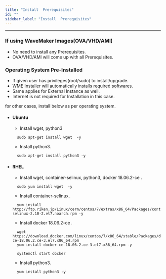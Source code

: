 ```yaml
---
title: "Install  Prerequisites"
id: ""
sidebar_label: "Install  Prerequisites"
---
```

---
### If using WaveMaker Images(OVA/VHD/AMI) 
- No need to install any Prerequisites.
- OVA/VHD/AMI will come up with all Prerequisites.
### Operating System Pre-Installed
  - If given user has privileges(root/sudo) to install/upgrade.
  - WME Installer will automatically installs required softwares.
  - Same applies for External Instance as well.
  - Internet is not required for Installation in this case.
  
  for other cases, install below as per operating system.

  - #### Ubuntu 
    - Install  wget, python3 
    ```
      sudo apt-get install wget  -y
    ```
    - Install python3.
    ```
      sudo apt-get install python3 -y
    ```
  - #### RHEL 
    - Install  wget, container-selinux, python3, docker 18.06.2-ce .
    ```
      sudo yum install wget  -y
    ```
    - Install container-selinux.
    ```
      yum install http://ftp.riken.jp/Linux/cern/centos/7/extras/x86_64/Packages/container-selinux-2.10-2.el7.noarch.rpm -y
    ```
    - Install docker 18.06.2-ce .
    ```
      wget https://download.docker.com/linux/centos/7/x86_64/stable/Packages/docker-ce-18.06.2.ce-3.el7.x86_64.rpm
      yum install docker-ce-18.06.2.ce-3.el7.x86_64.rpm -y
    ```

    ```  
      systemctl start docker
    ```
    - Install python3.
    ```
      yum install python3 -y
    ```






